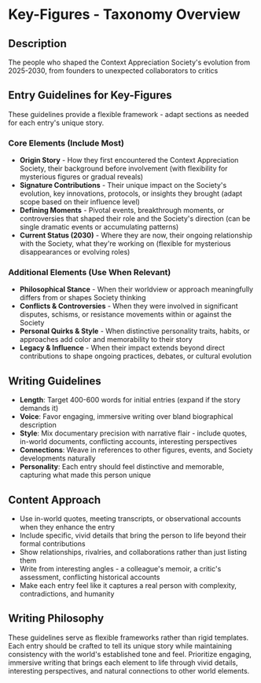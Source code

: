 # Key-Figures - Taxonomy Overview

## Description
The people who shaped the Context Appreciation Society's evolution from 2025-2030, from founders to unexpected collaborators to critics

## Entry Guidelines for Key-Figures
These guidelines provide a flexible framework - adapt sections as needed for each entry's unique story.

### Core Elements (Include Most)
- **Origin Story** - How they first encountered the Context Appreciation Society, their background before involvement (with flexibility for mysterious figures or gradual reveals)
- **Signature Contributions** - Their unique impact on the Society's evolution, key innovations, protocols, or insights they brought (adapt scope based on their influence level)
- **Defining Moments** - Pivotal events, breakthrough moments, or controversies that shaped their role and the Society's direction (can be single dramatic events or accumulating patterns)
- **Current Status (2030)** - Where they are now, their ongoing relationship with the Society, what they're working on (flexible for mysterious disappearances or evolving roles)

### Additional Elements (Use When Relevant)
- **Philosophical Stance** - When their worldview or approach meaningfully differs from or shapes Society thinking
- **Conflicts & Controversies** - When they were involved in significant disputes, schisms, or resistance movements within or against the Society
- **Personal Quirks & Style** - When distinctive personality traits, habits, or approaches add color and memorability to their story
- **Legacy & Influence** - When their impact extends beyond direct contributions to shape ongoing practices, debates, or cultural evolution

## Writing Guidelines
- **Length**: Target 400-600 words for initial entries (expand if the story demands it)
- **Voice**: Favor engaging, immersive writing over bland biographical description
- **Style**: Mix documentary precision with narrative flair - include quotes, in-world documents, conflicting accounts, interesting perspectives
- **Connections**: Weave in references to other figures, events, and Society developments naturally
- **Personality**: Each entry should feel distinctive and memorable, capturing what made this person unique

## Content Approach
- Use in-world quotes, meeting transcripts, or observational accounts when they enhance the entry
- Include specific, vivid details that bring the person to life beyond their formal contributions
- Show relationships, rivalries, and collaborations rather than just listing them
- Write from interesting angles - a colleague's memoir, a critic's assessment, conflicting historical accounts
- Make each entry feel like it captures a real person with complexity, contradictions, and humanity

## Writing Philosophy
These guidelines serve as flexible frameworks rather than rigid templates. Each entry should be crafted to tell its unique story while maintaining consistency with the world's established tone and feel. Prioritize engaging, immersive writing that brings each element to life through vivid details, interesting perspectives, and natural connections to other world elements.
